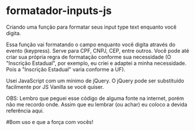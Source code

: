# formatador-inputs-js
Criando uma função para formatar seus input type text enquanto você digita.

Essa função vai formatando o campo enquanto você digita através do evento (keypress). 
Serve para CPF, CNPJ, CEP, entre outros. Você pode até criar sua própria regra de formatação conforme sua necessidade (O "Inscrição Estadual", por exemplo, eu criei e adaptei a minha necessidade. Pois a "Inscrição Estadual" varia conforme a UF). 
 
Usei JavaScript com um mínimo de jQuery. O jQuery pode ser substituído facilmente por JS Vanilla se você quiser.
 
OBS: Lembro que peguei esse código de alguma fonte na internet, porém não me recordo onde. Assim que eu lembrar (ou achar) eu coloco a devida referência aqui. 
 
 #Bom uso e que a força com vocês!
